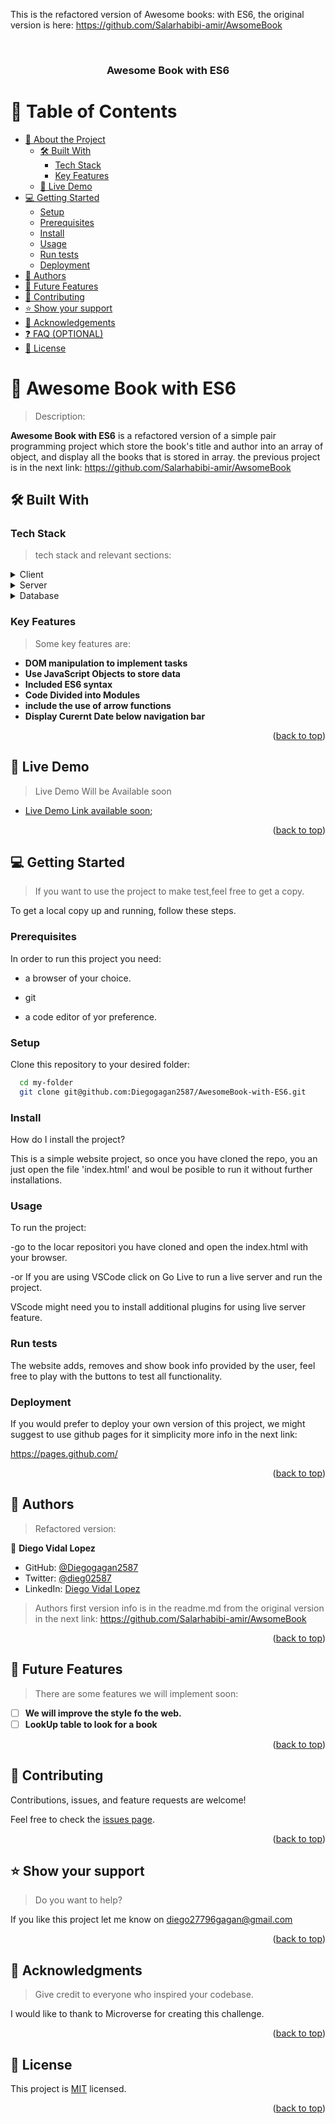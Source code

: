 This is the refactored version of Awesome books: with ES6, the original version is here: https://github.com/Salarhabibi-amir/AwsomeBook
<a name="readme-top"></a>


<div align="center">
  <br/>

  <h3><b>Awesome Book with ES6 </b></h3>

</div>

<!-- TABLE OF CONTENTS -->

# 📗 Table of Contents

- [📖 About the Project](#about-project)
  - [🛠 Built With](#built-with)
    - [Tech Stack](#tech-stack)
    - [Key Features](#key-features)
  - [🚀 Live Demo](#live-demo)
- [💻 Getting Started](#getting-started)
  - [Setup](#setup)
  - [Prerequisites](#prerequisites)
  - [Install](#install)
  - [Usage](#usage)
  - [Run tests](#run-tests)
  - [Deployment](#deployment)
- [👥 Authors](#authors)
- [🔭 Future Features](#future-features)
- [🤝 Contributing](#contributing)
- [⭐️ Show your support](#support)
- [🙏 Acknowledgements](#acknowledgements)
- [❓ FAQ (OPTIONAL)](#faq)
- [📝 License](#license)

<!-- PROJECT DESCRIPTION -->

# 📖  Awesome Book with ES6  <a id="about-project"></a>

> Description:

**Awesome Book with ES6**  is a refactored version of a simple pair programming project which store the book's title and author into an array of object, and display all the books that is stored in array. the previous project is in the next link:
https://github.com/Salarhabibi-amir/AwsomeBook


## 🛠 Built With <a name="built-with"></a>

### Tech Stack <a name="tech-stack"></a>

> tech stack and relevant sections:

<details>
  <summary>Client</summary>
  <ul>
    <li><a href="https://developer.mozilla.org/es/docs/Web/HTML">HTML</a></li>
    <li><a href="https://developer.mozilla.org/es/docs/Web/CSS">CSS</a></li>
    <li><a href="https://developer.mozilla.org/es/docs/Web/JavaScript">JavaScript</a></li>
  </ul>
</details>

<details>
  <summary>Server</summary>
  <ul>
    <li><a href="https://pages.github.com/">Github Pages</a></li>
  </ul>
</details>

<details>
<summary>Database</summary>
  <ul>
    <li><a href="#">Not Applicable so far</a></li>
  </ul>
</details>

<!-- Features -->

### Key Features <a name="key-features"></a>

> Some key features are:

- **DOM manipulation to implement tasks**
- **Use JavaScript Objects to store data**
- **Included ES6 syntax**
- **Code Divided into Modules**
- **include the use of arrow functions**
- **Display Curernt Date below navigation bar**

<p align="right">(<a href="#readme-top">back to top</a>)</p>

<!-- LIVE DEMO -->

## 🚀 Live Demo <a name="live-demo"></a>

> Live Demo Will be Available soon

- [Live Demo Link available soon](https://google.com);

<p align="right">(<a href="#readme-top">back to top</a>)</p>

<!-- GETTING STARTED -->

## 💻 Getting Started <a name="getting-started"></a>

> If you want to use the project to make test,feel free to get a copy.

To get a local copy up and running, follow these steps.

### Prerequisites

In order to run this project you need:

- a browser of your choice.

- git

- a code editor of yor preference.



### Setup

Clone this repository to your desired folder:

```sh
  cd my-folder
  git clone git@github.com:Diegogagan2587/AwesomeBook-with-ES6.git
```


### Install

How do I install the project?

This is a simple website project, so once you have cloned the repo,
 you an just open the file 'index.html' and woul be posible to run it without further installations.

### Usage

To run the project:

-go to the locar repositori you have cloned and open the index.html with your browser.

-or If you are using VSCode click on Go Live to run a live server and run the project.

VScode might need you to install additional plugins for using live server feature.

### Run tests

The website adds, removes and show book info provided by the user, 
feel free to play with the buttons to test all functionality.

### Deployment

If you would prefer to deploy your own version of this project, we might suggest to use github pages for it simplicity
more info in the next link:

https://pages.github.com/

<p align="right">(<a href="#readme-top">back to top</a>)</p>

<!-- AUTHORS -->

## 👥 Authors <a name="authors"></a>

> Refactored version:

👤 **Diego Vidal Lopez**

- GitHub: [@Diegogagan2587](https://github.com/Diegogagan2587)
- Twitter: [@dieg02587](https://twitter.com/dieg02587)
- LinkedIn: [Diego Vidal Lopez](https://www.linkedin.com/in/diego-vidal2587/)

> Authors first version info is in the readme.md from the original version in the next link:
https://github.com/Salarhabibi-amir/AwsomeBook

<p align="right">(<a href="#readme-top">back to top</a>)</p>

<!-- FUTURE FEATURES -->

## 🔭 Future Features <a name="future-features"></a>

> There are some features we will implement soon:

- [ ] **We will improve the style fo the web.**
- [ ] **LookUp table to look for a book**

<p align="right">(<a href="#readme-top">back to top</a>)</p>

<!-- CONTRIBUTING -->

## 🤝 Contributing <a name="contributing"></a>

Contributions, issues, and feature requests are welcome!

Feel free to check the [issues page](https://github.com/Diegogagan2587/AwesomeBook-with-ES6/issues/1).

<p align="right">(<a href="#readme-top">back to top</a>)</p>

<!-- SUPPORT -->

## ⭐️ Show your support <a name="support"></a>

> Do you want to help?

If you like this project let me know on diego27796gagan@gmail.com

<p align="right">(<a href="#readme-top">back to top</a>)</p>

<!-- ACKNOWLEDGEMENTS -->

## 🙏 Acknowledgments <a name="acknowledgements"></a>

> Give credit to everyone who inspired your codebase.

I would like to thank to Microverse for creating this challenge.

<p align="right">(<a href="#readme-top">back to top</a>)</p>



## 📝 License <a name="license"></a>

This project is [MIT](./LICENSE) licensed.

<p align="right">(<a href="#readme-top">back to top</a>)</p>